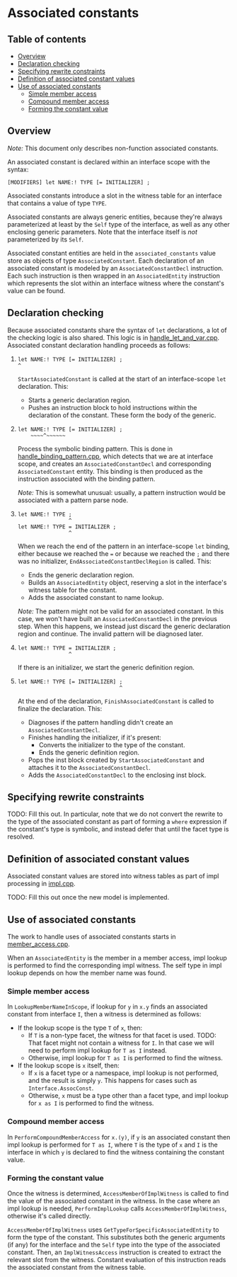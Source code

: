 # Associated constants

<!--
Part of the Carbon Language project, under the Apache License v2.0 with LLVM
Exceptions. See /LICENSE for license information.
SPDX-License-Identifier: Apache-2.0 WITH LLVM-exception
-->

<!-- toc -->

## Table of contents

-   [Overview](#overview)
-   [Declaration checking](#declaration-checking)
-   [Specifying rewrite constraints](#specifying-rewrite-constraints)
-   [Definition of associated constant values](#definition-of-associated-constant-values)
-   [Use of associated constants](#use-of-associated-constants)
    -   [Simple member access](#simple-member-access)
    -   [Compound member access](#compound-member-access)
    -   [Forming the constant value](#forming-the-constant-value)

<!-- tocstop -->

## Overview

_Note:_ This document only describes non-function associated constants.

An associated constant is declared within an interface scope with the syntax:

```carbon
[MODIFIERS] let NAME:! TYPE [= INITIALIZER] ;
```

Associated constants introduce a slot in the witness table for an interface that
contains a value of type `TYPE`.

Associated constants are always generic entities, because they're always
parameterized at least by the `Self` type of the interface, as well as any other
enclosing generic parameters. Note that the interface itself is _not_
parameterized by its `Self`.

Associated constant entities are held in the `associated_constants` value store
as objects of type `AssociatedConstant`. Each declaration of an associated
constant is modeled by an `AssociatedConstantDecl` instruction. Each such
instruction is then wrapped in an `AssociatedEntity` instruction which
represents the slot within an interface witness where the constant's value can
be found.

## Declaration checking

Because associated constants share the syntax of `let` declarations, a lot of
the checking logic is also shared. This logic is in
[handle_let_and_var.cpp](/toolchain/check/handle_let_and_var.cpp). Associated
constant declaration handling proceeds as follows:

1.  ```carbon
    let NAME:! TYPE [= INITIALIZER] ;
    ^
    ```

    `StartAssociatedConstant` is called at the start of an interface-scope `let`
    declaration. This:

    -   Starts a generic declaration region.
    -   Pushes an instruction block to hold instructions within the declaration
        of the constant. These form the body of the generic.

2.  ```carbon
    let NAME:! TYPE [= INITIALIZER] ;
        ~~~~^~~~~~~
    ```

    Process the symbolic binding pattern. This is done in
    [handle_binding_pattern.cpp](/toolchain/check/handle_binding_pattern.cpp),
    which detects that we are at interface scope, and creates an
    `AssociatedConstantDecl` and corresponding `AssociatedConstant` entity. This
    binding is then produced as the instruction associated with the binding
    pattern.

    _Note:_ This is somewhat unusual: usually, a pattern instruction would be
    associated with a pattern parse node.

3.  ```carbon
    let NAME:! TYPE ;
                    ^
    let NAME:! TYPE = INITIALIZER ;
                    ^
    ```

    When we reach the end of the pattern in an interface-scope `let` binding,
    either because we reached the `=` or because we reached the `;` and there
    was no initializer, `EndAssociatedConstantDeclRegion` is called. This:

    -   Ends the generic declaration region.
    -   Builds an `AssociatedEntity` object, reserving a slot in the interface's
        witness table for the constant.
    -   Adds the associated constant to name lookup.

    _Note:_ The pattern might not be valid for an associated constant. In this
    case, we won't have built an `AssociatedConstantDecl` in the previous step.
    When this happens, we instead just discard the generic declaration region
    and continue. The invalid pattern will be diagnosed later.

4.  ```carbon
    let NAME:! TYPE = INITIALIZER ;
                    ^
    ```

    If there is an initializer, we start the generic definition region.

5.  ```carbon
    let NAME:! TYPE [= INITIALIZER] ;
                                    ^
    ```

    At the end of the declaration, `FinishAssociatedConstant` is called to
    finalize the declaration. This:

    -   Diagnoses if the pattern handling didn't create an
        `AssociatedConstantDecl`.
    -   Finishes handling the initializer, if it's present:
        -   Converts the initializer to the type of the constant.
        -   Ends the generic definition region.
    -   Pops the inst block created by `StartAssociatedConstant` and attaches it
        to the `AssociatedConstantDecl`.
    -   Adds the `AssociatedConstantDecl` to the enclosing inst block.

## Specifying rewrite constraints

TODO: Fill this out. In particular, note that we do not convert the rewrite to
the type of the associated constant as part of forming a `where` expression if
the constant's type is symbolic, and instead defer that until the facet type is
resolved.

## Definition of associated constant values

Associated constant values are stored into witness tables as part of impl
processing in [impl.cpp](/toolchain/check/impl.cpp).

TODO: Fill this out once the new model is implemented.

## Use of associated constants

The work to handle uses of associated constants starts in
[member_access.cpp](/toolchain/check/member_access.cpp).

When an `AssociatedEntity` is the member in a member access, impl lookup is
performed to find the corresponding impl witness. The self type in impl lookup
depends on how the member name was found.

### Simple member access

In `LookupMemberNameInScope`, if lookup for `y` in `x.y` finds an associated
constant from interface `I`, then a witness is determined as follows:

-   If the lookup scope is the type `T` of `x`, then:
    -   If `T` is a non-type facet, the witness for that facet is used. TODO:
        That facet might not contain a witness for `I`. In that case we will
        need to perform impl lookup for `T as I` instead.
    -   Otherwise, impl lookup for `T as I` is performed to find the witness.
-   If the lookup scope is `x` itself, then:
    -   If `x` is a facet type or a namespace, impl lookup is not performed, and
        the result is simply `y`. This happens for cases such as
        `Interface.AssocConst`.
    -   Otherwise, `x` must be a type other than a facet type, and impl lookup
        for `x as I` is performed to find the witness.

### Compound member access

In `PerformCompoundMemberAccess` for `x.(y)`, if `y` is an associated constant
then impl lookup is performed for `T as I`, where `T` is the type of `x` and `I`
is the interface in which `y` is declared to find the witness containing the
constant value.

### Forming the constant value

Once the witness is determined, `AccessMemberOfImplWitness` is called to find
the value of the associated constant in the witness. In the case where an impl
lookup is needed, `PerformImplLookup` calls `AccessMemberOfImplWitness`,
otherwise it's called directly.

`AccessMemberOfImplWitness` uses `GetTypeForSpecificAssociatedEntity` to form
the type of the constant. This substitutes both the generic arguments (if any)
for the interface and the `Self` type into the type of the associated constant.
Then, an `ImplWitnessAccess` instruction is created to extract the relevant slot
from the witness. Constant evaluation of this instruction reads the associated
constant from the witness table.
